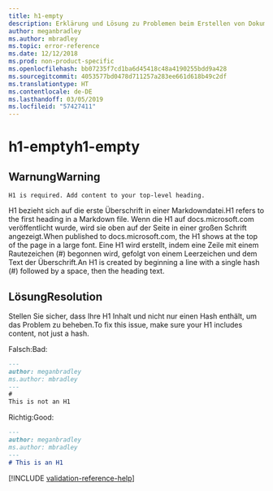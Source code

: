 ```yaml
---
title: h1-empty
description: Erklärung und Lösung zu Problemen beim Erstellen von Dokumentationsartikeln – h1-empty
author: meganbradley
ms.author: mbradley
ms.topic: error-reference
ms.date: 12/12/2018
ms.prod: non-product-specific
ms.openlocfilehash: bb07235f7cd1ba6d45418c48a4190255bdd9a428
ms.sourcegitcommit: 4053577bd0478d711257a283ee661d618b49c2df
ms.translationtype: HT
ms.contentlocale: de-DE
ms.lasthandoff: 03/05/2019
ms.locfileid: "57427411"
---
```

# <a name="h1-empty"></a><span data-ttu-id="cf82e-103">h1-empty</span><span class="sxs-lookup"><span data-stu-id="cf82e-103">h1-empty</span></span>

## <a name="warning"></a><span data-ttu-id="cf82e-104">Warnung</span><span class="sxs-lookup"><span data-stu-id="cf82e-104">Warning</span></span>

`H1 is required. Add content to your top-level heading.`

<span data-ttu-id="cf82e-105">H1 bezieht sich auf die erste Überschrift in einer Markdowndatei.</span><span class="sxs-lookup"><span data-stu-id="cf82e-105">H1 refers to the first heading in a Markdown file.</span></span> <span data-ttu-id="cf82e-106">Wenn die H1 auf docs.microsoft.com veröffentlicht wurde, wird sie oben auf der Seite in einer großen Schrift angezeigt.</span><span class="sxs-lookup"><span data-stu-id="cf82e-106">When published to docs.microsoft.com, the H1 shows at the top of the page in a large font.</span></span> <span data-ttu-id="cf82e-107">Eine H1 wird erstellt, indem eine Zeile mit einem Rautezeichen (#) begonnen wird, gefolgt von einem Leerzeichen und dem Text der Überschrift.</span><span class="sxs-lookup"><span data-stu-id="cf82e-107">An H1 is created by beginning a line with a single hash (#) followed by a space, then the heading text.</span></span>

## <a name="resolution"></a><span data-ttu-id="cf82e-108">Lösung</span><span class="sxs-lookup"><span data-stu-id="cf82e-108">Resolution</span></span>

<span data-ttu-id="cf82e-109">Stellen Sie sicher, dass Ihre H1 Inhalt und nicht nur einen Hash enthält, um das Problem zu beheben.</span><span class="sxs-lookup"><span data-stu-id="cf82e-109">To fix this issue, make sure your H1 includes content, not just a hash.</span></span>

<span data-ttu-id="cf82e-110">Falsch:</span><span class="sxs-lookup"><span data-stu-id="cf82e-110">Bad:</span></span>

```markdown
---
author: meganbradley
ms.author: mbradley
---
#
This is not an H1
```

<span data-ttu-id="cf82e-111">Richtig:</span><span class="sxs-lookup"><span data-stu-id="cf82e-111">Good:</span></span>

```markdown
---
author: meganbradley
ms.author: mbradley
---
# This is an H1
```

<!--make sure to add this file to your includes folder and verify the path-->
[!INCLUDE [validation-reference-help](includes/validation-reference-help.md)]